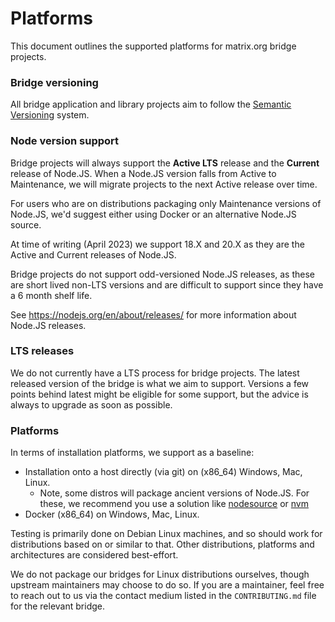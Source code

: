 # Platforms

This document outlines the supported platforms for matrix.org bridge projects.

### Bridge versioning

All bridge application and library projects aim to follow the [Semantic Versioning](https://semver.org/) system.

### Node version support

Bridge projects will always support the **Active LTS** release and the **Current** release of Node.JS. When a
Node.JS version falls from Active to Maintenance, we will migrate projects to the next Active release over time.

For users who are on distributions packaging only Maintenance versions of Node.JS, we'd suggest either using Docker
or an alternative Node.JS source.

At time of writing (April 2023) we support 18.X and 20.X as they are the Active and Current releases of Node.JS.

Bridge projects do not support odd-versioned Node.JS releases, as these are short lived non-LTS versions and are
difficult to support since they have a 6 month shelf life.

See https://nodejs.org/en/about/releases/ for more information about Node.JS releases.

### LTS releases

We do not currently have a LTS process for bridge projects. The latest released version of the bridge is
what we aim to support. Versions a few points behind latest might be eligible for some support, but the
advice is always to upgrade as soon as possible.

### Platforms

In terms of installation platforms, we support as a baseline:

  - Installation onto a host directly (via git) on (x86_64) Windows, Mac, Linux.
    - Note, some distros will package ancient versions of Node.JS. For these, we recommend you use
      a solution like [nodesource](https://github.com/nodesource/distributions) or [nvm](https://github.com/nvm-sh/nvm)
  - Docker (x86_64) on Windows, Mac, Linux.

Testing is primarily done on Debian Linux machines, and so should work for distributions based on
or similar to that. Other distributions, platforms and architectures are considered best-effort. 

We do not package our bridges for Linux distributions ourselves, though upstream maintainers
may choose to do so. If you are a maintainer, feel free to reach out to us via the contact medium
listed in the `CONTRIBUTING.md` file for the relevant bridge.
